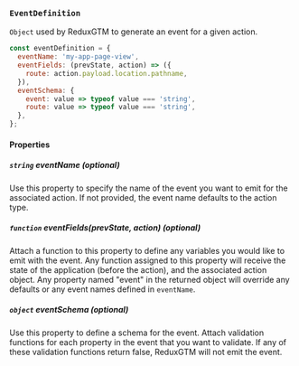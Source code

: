 ### `EventDefinition`

`Object` used by ReduxGTM to generate an event for a given action.

```js
const eventDefinition = {
  eventName: 'my-app-page-view',
  eventFields: (prevState, action) => ({
    route: action.payload.location.pathname,
  }),
  eventSchema: {
    event: value => typeof value === 'string',
    route: value => typeof value === 'string',
  },
};
```
#### Properties

##### `string` eventName *(optional)*
Use this property to specify the name of the event you want to emit
for the associated action. If not provided, the event name defaults to
the action type.

##### `function` eventFields(prevState, action) *(optional)*
Attach a function to this property to define any variables you would
like to emit with the event. Any function assigned to this property
will receive the state of the application (before the action), and the
associated action object. Any property named "event" in the returned
object will override any defaults or any event names defined in
`eventName`.

##### `object` eventSchema *(optional)*
Use this property to define a schema for the event. Attach validation
functions for each property in the event that you want to validate. If
any of these validation functions return false, ReduxGTM will not emit
the event.
